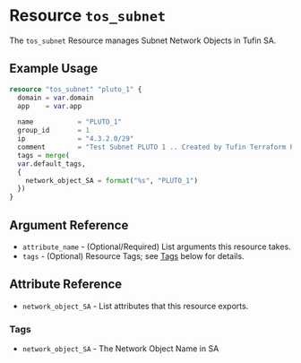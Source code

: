 # Resource `tos_subnet`

The `tos_subnet` Resource manages Subnet Network Objects in Tufin SA.

## Example Usage

```terraform
resource "tos_subnet" "pluto_1" {
  domain = var.domain
  app    = var.app

  name           = "PLUTO_1"
  group_id       = 1
  ip             = "4.3.2.0/29"
  comment        = "Test Subnet PLUTO 1 .. Created by Tufin Terraform Provider"
  tags = merge(
  var.default_tags,
  {
    network_object_SA = format("%s", "PLUTO_1")
  })
}
```

## Argument Reference

* `attribute_name` - (Optional/Required) List arguments this resource takes.
* `tags` - (Optional) Resource Tags; see [Tags](#Tags) below for details.

## Attribute Reference

* `network_object_SA` - List attributes that this resource exports.

### Tags

- `network_object_SA` - The Network Object Name in SA
